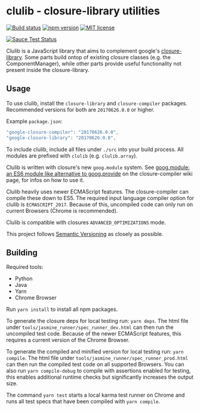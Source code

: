 # clulib - closure-library utilities

[![Build status](https://img.shields.io/travis/b-strauss/clulib/master.svg)](https://travis-ci.org/b-strauss/clulib)
[![npm version](https://img.shields.io/npm/v/clulib.svg)](https://www.npmjs.com/package/clulib)
[![MIT license](https://img.shields.io/badge/license-MIT_License-yellow.svg)](https://spdx.org/licenses/MIT.html)

[![Sauce Test Status](https://saucelabs.com/browser-matrix/b-strauss.svg)](https://saucelabs.com/u/b-strauss)

Clulib is a JavaScript library that aims to complement google's [closure-library](https://github.com/google/closure-library/).
Some parts build ontop of existing closure classes (e.g. the ComponentManager), while other parts provide useful functionality not
present inside the closure-library.

## Usage

To use clulib, install the `closure-library` and `closure-compiler` packages.
Recommended versions for both are `20170626.0.0` or higher.

Example `package.json`:
```JavaScript
"google-closure-compiler": "20170626.0.0",
"google-closure-library": "20170626.0.0",
```

To include clulib, include all files under `./src` into your build process. All modules are prefixed with `clulib`
(e.g. `clulib.array`).

Clulib is written with closure's new `goog.module` system. See [goog.module: an ES6 module like alternative to goog.provide](https://github.com/google/closure-library/wiki/goog.module:-an-ES6-module-like-alternative-to-goog.provide)
on the closure-compiler wiki page, for infos on how to use it.

Clulib heavily uses newer ECMAScript features. The closure-compiler can compile these down to ES5. The required input language
compiler option for clulib is `ECMASCRIPT_2017`. Because of this, uncompiled code can only run on current Browsers (Chrome is recommended).

Clulib is compatible with closures `ADVANCED_OPTIMIZATIONS` mode.

This project follows [Semantic Versioning](http://semver.org/) as closely as possible.

## Building

Required tools:

- Python
- Java
- Yarn
- Chrome Browser

Run `yarn install` to install all npm packages.

To generate the closure deps for local testing run: `yarn deps`. The html file under `tools/jasmine_runner/spec_runner_dev.html` can
then run the uncompiled test code. Because of the newer ECMAScript features, this requires a current version of the Chrome Browser.

To generate the compiled and minified version for local testing run: `yarn compile`. The html file under
`tools/jasmine_runner/spec_runner_prod.html` can then run the compiled test code on all supported Browsers.
You can also run `yarn compile-debug` to compile with assertions enabled for testing, this enables additional runtime checks but
significantly increases the output size.

The command `yarn test` starts a local karma test runner on Chrome and runs all test specs that have been compiled with
`yarn compile`.

